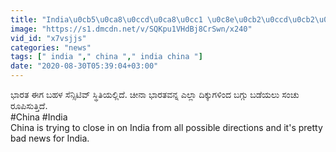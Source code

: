 ```yaml
---
title: "India\u0cb5\u0ca8\u0ccd\u0ca8\u0cc1 \u0c8e\u0cb2\u0ccd\u0cb2\u0cbe \u0ca6\u0cbf\u0c95\u0ccd\u0c95\u0cc1\u0c97\u0cb3\u0cbf\u0c82\u0ca6 \u0cac\u0c97\u0ccd\u0c97\u0cc1 \u0cac\u0ca1\u0cbf\u0caf\u0cb2\u0cc1 China Ready Oneindia Kannada"
image: "https://s1.dmcdn.net/v/SQKpu1VHdBj8CrSwn/x240"
vid_id: "x7vsjjs"
categories: "news"
tags: [" india "," china "," india china "]
date: "2020-08-30T05:39:04+03:00"
---
```

ಭಾರತ ಈಗ ಬಹಳ ಸೆನ್ಸಿಟಿವ್ ಸ್ಥಿತಿಯಲ್ಲಿದೆ. ಚೀನಾ ಭಾರತವನ್ನ ಎಲ್ಲಾ ದಿಕ್ಕುಗಳಿಂದ ಬಗ್ಗು ಬಡೆಯಲು ಸಂಚು ರೂಪಿಸುತ್ತಿದೆ.  <br>#China #India  <br>China is trying to close in on India from all possible directions and it's pretty bad news for India.  <br>
